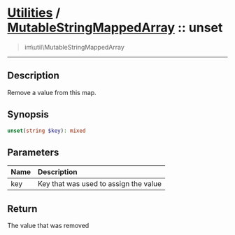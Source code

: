 # [Utilities](util.md) / [MutableStringMappedArray](util-MutableStringMappedArray.md) :: unset
 > im\util\MutableStringMappedArray
____

## Description
Remove a value from this map.

## Synopsis
```php
unset(string $key): mixed
```

## Parameters
| Name | Description |
| :--- | :---------- |
| key | Key that was used to assign the value |

## Return
The value that was removed
